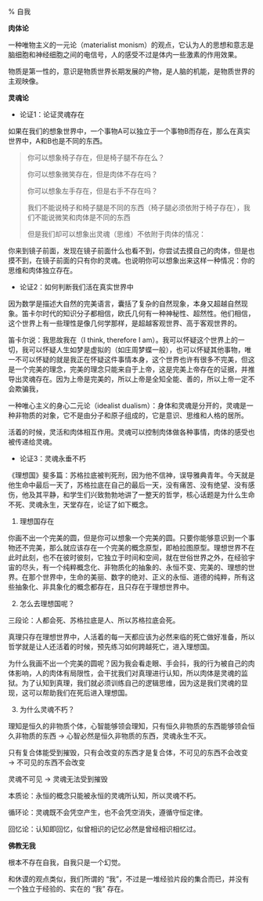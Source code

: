 % 自我

__肉体论__

一种唯物主义的一元论（materialist monism）的观点，它认为人的思想和意志是脑细胞和神经细胞之间的电信号，人的感受不过是体内一些激素的作用效果。

物质是第一性的，意识是物质世界长期发展的产物，是人脑的机能，是物质世界的主观映像。

__灵魂论__

- 论证1：论证灵魂存在

如果在我们的想象世界中，一个事物A可以独立于一个事物B而存在，那么在真实世界中，A和B也是不同的东西。

> 你可以想象椅子存在，但是椅子腿不存在么？
>
> 你可以想象微笑存在，但是肉体不存在吗？
>
> 你可以想象左手存在，但是右手不存在吗？
>
> 我们不能说椅子和椅子腿是不同的东西（椅子腿必须依附于椅子存在），我们不能说微笑和肉体是不同的东西
> 
> 但是我们却可以想象出灵魂（思维）不依附于肉体的情况：

你来到镜子前面，发现在镜子前面什么也看不到，你尝试去摸自己的肉体，但是也摸不到，在镜子前面的只有你的灵魂。也说明你可以想象出来这样一种情况：你的思维和肉体独立存在。

- 论证2：如何判断我们活在真实世界中

因为数学是描述大自然的完美语言，囊括了复杂的自然现象，本身又超越自然现象。笛卡尔时代的知识分子都相信，欧氏几何有一种神秘性、超然性。他们相信，这个世界上有一些理性是像几何学那样，是超越客观世界、高于客观世界的。

笛卡尔说：我思故我在（I think, therefore I am）。我可以怀疑这个世界上的一切，我可以怀疑人生如梦是虚拟的（如庄周梦蝶一般），也可以怀疑其他事物，唯一不可以怀疑的就是我正在怀疑这件事情本身，这个世界也许有很多不完美，但这是一个完美的理念，完美的理念只能来自于上帝，这是完美上帝存在的证据，并推导出灵魂存在。因为上帝是完美的，所以上帝是全知全能、善的，所以上帝一定不会欺骗我，

一种唯心主义的身心二元论（idealist dualism）：身体和灵魂是分开的，灵魂是一种非物质的对象，它不是由分子和原子组成的，它是意识、思维和人格的居所。

活着的时候，灵活和肉体相互作用。灵魂可以控制肉体做各种事情，肉体的感受也被传递给灵魂。

- 论证3：灵魂永垂不朽

《理想国》斐多篇：苏格拉底被判死刑，因为他不信神，误导雅典青年。今天就是他生命中最后一天了，苏格拉底在自己的最后一天，没有痛苦、没有绝望、没有感伤，他及其平静，和学生们兴致勃勃地讲了一整天的哲学，核心话题是为什么生命不死、灵魂永生，天堂存在，论证了如下概念。

1. 理想国存在

你画不出一个完美的圆，但是你可以想象一个完美的圆。只要你能够意识到一个事物还不完美，那么就应该存在一个完美的概念原型，即柏拉图原型。理想世界不在此时此刻，也不在彼时彼刻，它独立于时间和空间，就在世俗世界之外，在经验宇宙的尽头，有一个纯粹概念化、非物质化的抽象的、永恒不变、完美的、理想的世界。在那个世界中，生命的美丽、数字的绝对、正义的永恒、道德的纯粹，所有这些抽象化、非具象化的概念都存在，且只存在于理想世界中。

2. 怎么去理想国呢？

三段论：人都会死、苏格拉底是人、所以苏格拉底会死。

真理只存在理想世界中，人活着的每一天都应该为必然来临的死亡做好准备，所以哲学就是让人还活着的时候，预先练习如何跨越死亡，进入理想国。

为什么我画不出一个完美的圆呢？因为我会看走眼、手会抖，我的行为被自己的肉体影响，人的肉体有局限性，会干扰我们对真理进行认知，所以肉体是灵魂的监狱。为了认知到真理，我们就必须训练自己的逻辑思维，因为这是我们灵魂的显现，这可以帮助我们在死后进入理想国。

3. 为什么灵魂不朽？

理知是恒久的非物质个体，心智能够领会理知，只有恒久非物质的东西能够领会恒久非物质的东西 → 心智必然是恒久非物质的东西，灵魂永生不灭。

只有复合体能受到摧毁，只有会改变的东西才是复合体，不可见的东西不会改变 → 不可见的东西不会改变

灵魂不可见 → 灵魂无法受到摧毁

本质论：永恒的概念只能被永恒的灵魂所认知，所以灵魂不朽。

循环论：灵魂既不会凭空产生，也不会凭空消失，遵循守恒定律。

回忆论：认知即回忆，似曾相识的记忆必然是曾经相识相忆过。

__佛教无我__

根本不存在自我，自我只是一个幻觉。

和休谟的观点类似，我们所谓的 “我”，不过是一堆经验片段的集合而已，并没有一个独立于经验的、实在的 “我” 存在。
